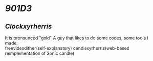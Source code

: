 # _**901D3**_
## _**Clockxyrherris**_

It is pronounced "gold"
A guy that likes to do some codes, some tools i made:\
freevideodither(self-explanatory)
candlexyrherris(web-based reimplementation of Sonic candle)
<!--And also go sub to my channel its very hilarious-->
<!--### [go and sub now why are you waiting here bruh](https://www.youtube.com/@kenhcuahuy_901D3)-->
